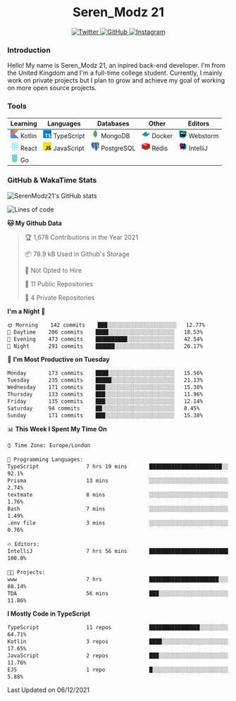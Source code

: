 <div align="center">
  <h1>Seren_Modz 21</h1>
  <a href="https://twitter.com/SerenModz21">
    <img alt="Twitter" src="https://img.shields.io/badge/twitter%20-%231DA1F2.svg?&style=for-the-badge&logo=Twitter&logoColor=white">
  </a>
  <a href="https://github.com/SerenModz21">
    <img alt="GitHub" src="https://img.shields.io/badge/github%20-%23121011.svg?&style=for-the-badge&logo=github&logoColor=white">
  </a>
  <a href="https://www.instagram.com/serenmodz21">
    <img alt="Instagram" src="https://img.shields.io/badge/instagram%20-%23E4405F.svg?&style=for-the-badge&logo=Instagram&logoColor=white">
  </a>
</div>

### Introduction

Hello! My name is Seren_Modz 21, an inpired back-end developer. I'm from the United Kingdom and I'm a full-time college student. Currently, I mainly work on private projects but I plan to grow and achieve my goal of working on more open source projects. 

### Tools

 **Learning**                                        | **Languages**                                               | **Databases**                                               | **Other**                                           | **Editors**                                                  
-----------------------------------------------------|-------------------------------------------------------------|-------------------------------------------------------------|-----------------------------------------------------|--------------------------------------------------------------
 <img width="19px" src="./assets/kotlin.svg"> Kotlin | <img width="19px" src="./assets/typescript.svg"> TypeScript | <img width="19px" src="./assets/mongodb.svg"> MongoDB       | <img width="19px" src="./assets/docker.svg"> Docker | <img width="19px" src="./assets/webstorm.svg"> Webstorm      
 <img width="19px" src="./assets/react.svg"> React   | <img width="19px" src="./assets/javascript.svg"> JavaScript | <img width="19px" src="./assets/postgresql.svg"> PostgreSQL | <img width="19px" src="./assets/redis.svg"> Redis   | <img width="19px" src="./assets/intellij-idea.svg"> IntelliJ
 <img width="19px" src="./assets/go.svg"> Go         |                                                             |                                                             |                                                     |                                                                                                               

### GitHub & WakaTime Stats

![SerenModz21's GitHub stats](https://github-readme-stats.vercel.app/api?username=SerenModz21&show_icons=true&theme=dark)

<!--START_SECTION:waka-->
![Lines of code](https://img.shields.io/badge/From%20Hello%20World%20I%27ve%20Written-36870%20lines%20of%20code-blue)

**🐱 My Github Data** 

> 🏆 1,678 Contributions in the Year 2021
 > 
> 📦 78.9 kB Used in Github's Storage 
 > 
> 🚫 Not Opted to Hire
 > 
> 📜 11 Public Repositories 
 > 
> 🔑 4 Private Repositories  
 > 
**I'm a Night 🦉** 

```text
🌞 Morning    142 commits    ███░░░░░░░░░░░░░░░░░░░░░░   12.77% 
🌆 Daytime    206 commits    ████░░░░░░░░░░░░░░░░░░░░░   18.53% 
🌃 Evening    473 commits    ██████████░░░░░░░░░░░░░░░   42.54% 
🌙 Night      291 commits    ██████░░░░░░░░░░░░░░░░░░░   26.17%

```
📅 **I'm Most Productive on Tuesday** 

```text
Monday       173 commits    ████░░░░░░░░░░░░░░░░░░░░░   15.56% 
Tuesday      235 commits    █████░░░░░░░░░░░░░░░░░░░░   21.13% 
Wednesday    171 commits    ███░░░░░░░░░░░░░░░░░░░░░░   15.38% 
Thursday     133 commits    ███░░░░░░░░░░░░░░░░░░░░░░   11.96% 
Friday       135 commits    ███░░░░░░░░░░░░░░░░░░░░░░   12.14% 
Saturday     94 commits     ██░░░░░░░░░░░░░░░░░░░░░░░   8.45% 
Sunday       171 commits    ███░░░░░░░░░░░░░░░░░░░░░░   15.38%

```


📊 **This Week I Spent My Time On** 

```text
⌚︎ Time Zone: Europe/London

💬 Programming Languages: 
TypeScript               7 hrs 19 mins       ███████████████████████░░   92.1% 
Prisma                   13 mins             ░░░░░░░░░░░░░░░░░░░░░░░░░   2.74% 
textmate                 8 mins              ░░░░░░░░░░░░░░░░░░░░░░░░░   1.76% 
Bash                     7 mins              ░░░░░░░░░░░░░░░░░░░░░░░░░   1.49% 
.env file                3 mins              ░░░░░░░░░░░░░░░░░░░░░░░░░   0.76%

🔥 Editors: 
IntelliJ                 7 hrs 56 mins       █████████████████████████   100.0%

🐱‍💻 Projects: 
www                      7 hrs               ██████████████████████░░░   88.14% 
TDA                      56 mins             ███░░░░░░░░░░░░░░░░░░░░░░   11.86%

```

**I Mostly Code in TypeScript** 

```text
TypeScript               11 repos            ████████████████░░░░░░░░░   64.71% 
Kotlin                   3 repos             ████░░░░░░░░░░░░░░░░░░░░░   17.65% 
JavaScript               2 repos             ███░░░░░░░░░░░░░░░░░░░░░░   11.76% 
EJS                      1 repo              █░░░░░░░░░░░░░░░░░░░░░░░░   5.88%

```



 Last Updated on 06/12/2021
<!--END_SECTION:waka-->
